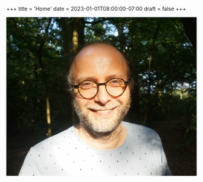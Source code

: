 +++
title = 'Home'
date = 2023-01-01T08:00:00-07:00
draft = false
+++

![Me Sunshiny](img/me-sunshiny.png "me re-radiating sunshine")